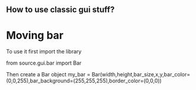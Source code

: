 ## How to use classic gui stuff? ##


# Moving bar #

To use it first import the library

  from source.gui.bar import Bar
  
Then create a Bar object
  my_bar = Bar(width,height,bar_size,x,y,bar_color=(0,0,255),bar_background=(255,255,255),border_color=(0,0,0))
  

